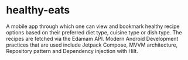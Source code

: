 # healthy-eats
A mobile app through which one can view and bookmark healthy recipe options based on their preferred diet type, cuisine type or dish type. The recipes are fetched via the Edamam API. Modern Android Development practices that are used include Jetpack Compose, MVVM architecture, Repository pattern and Dependency injection with Hilt.
